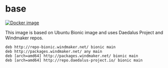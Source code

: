 # base

[![Docker image](https://img.shields.io/badge/docker-latest-blue.svg)](https://hub.docker.com/r/daedalusproject/base)

This image is based on Ubuntu Bionic image and uses Daedalus Project and Windmaker repos.

```
deb http://repo-bionic.windmaker.net/ bionic main
deb http://packages.windmaker.net/ any main
deb [arch=amd64] http://packages.windmaker.net/ bionic main
deb [arch=amd64] http://repo.daedalus-project.io/ bionic main
```
